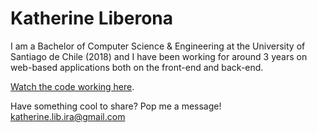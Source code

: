 # Katherine Liberona

I am a Bachelor of Computer Science & Engineering at the University of Santiago de Chile (2018) and I have been working for around 3 years on web-based applications both on the front-end and back-end.

[Watch the code working here](https://Katherineliberonaportafolio.netlify.app).

Have something cool to share? Pop me a message! katherine.lib.ira@gmail.com
